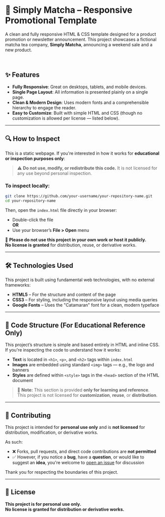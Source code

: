 # 🍵 Simply Matcha – Responsive Promotional Template

A clean and fully responsive HTML & CSS template designed for a product promotion or newsletter announcement. This project showcases a fictional matcha tea company, **Simply Matcha**, announcing a weekend sale and a new product.

<br>

## ✨ Features

- **Fully Responsive**: Great on desktops, tablets, and mobile devices.  
- **Single Page Layout**: All information is presented plainly on a single page.  
- **Clean & Modern Design**: Uses modern fonts and a comprehensible hierarchy to engage the reader.  
- **Easy to Customize**: Built with simple HTML and CSS (though no customization is allowed per license — listed below).  

---

## 🔍 How to Inspect

This is a static webpage. If you're interested in how it works for **educational or inspection purposes only**:

> ⚠️ **Do not use, modify, or redistribute this code.** It is not licensed for any use beyond personal inspection.

### To inspect locally:

```bash
git clone https://github.com/your-username/your-repository-name.git
cd your-repository-name
```

Then, open the `index.html` file directly in your browser:

- Double-click the file  
**OR**
- Use your browser’s **File > Open** menu

🛑 **Please do not use this project in your own work or host it publicly.**  
**No license is granted** for distribution, reuse, or derivative works.

---

## 🛠️ Technologies Used

This project is built using fundamental web technologies, with no external frameworks:

- **HTML5** – For the structure and content of the page  
- **CSS3** – For styling, including the responsive layout using media queries  
- **Google Fonts** – Uses the "Catamaran" font for a clean, modern typeface  

---

## 🧠 Code Structure (For Educational Reference Only)

This project’s structure is simple and based entirely in HTML and inline CSS. If you're inspecting the code to understand how it works:

- **Text** is located in `<h1>`, `<p>`, and `<h2>` tags within `index.html`
- **Images** are embedded using standard `<img>` tags — e.g., the logo and banners
- **Styles** are defined within `<style>` tags in the `<head>` section of the HTML document

> 📌 **Note:** This section is provided **only for learning and reference**.  
> This project is not licensed for **customization**, **reuse**, or **distribution**.

---

## 💬 Contributing

This project is intended for **personal use only** and is **not licensed** for distribution, modification, or derivative works.

As such:

- ❌ Forks, pull requests, and direct code contributions are **not permitted**  
- ✅ However, if you notice a **bug**, have a **question**, or would like to suggest an **idea**, you're welcome to [open an issue](#) for discussion

Thank you for respecting the boundaries of this project.

---

## 📜 License

**This project is for personal use only.**  
**No license is granted for distribution or derivative works.**
